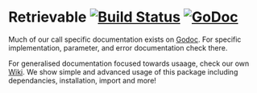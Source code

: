 # Retrievable [![Build Status](https://travis-ci.org/Esseh/retrievable.svg?branch=master)](https://travis-ci.org/Esseh/retrievable) [![GoDoc](https://godoc.org/github.com/Esseh/retrievable?status.svg)](https://godoc.org/github.com/Esseh/retrievable)

Much of our call specific documentation exists on [Godoc](https://godoc.org/github.com/Esseh/retrievable). For specific implementation, parameter, and error documentation check there.

For generalised documentation focused towards usaage, check our own [Wiki](https://github.com/Esseh/retrievable/wiki). We show simple and advanced usage of this package including dependancies, installation, import and more!
